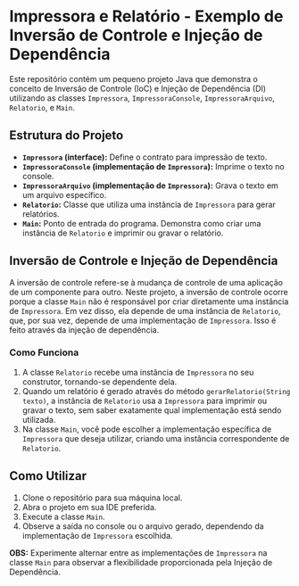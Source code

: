 # Impressora e Relatório - Exemplo de Inversão de Controle e Injeção de Dependência

Este repositório contém um pequeno projeto Java que demonstra o conceito de Inversão de Controle (IoC) e Injeção de Dependência (DI) utilizando as classes `Impressora`, `ImpressoraConsole`, `ImpressoraArquivo`, `Relatorio`, e `Main`.

## Estrutura do Projeto

- **`Impressora` (interface):** Define o contrato para impressão de texto.
- **`ImpressoraConsole` (implementação de `Impressora`):** Imprime o texto no console.
- **`ImpressoraArquivo` (implementação de `Impressora`):** Grava o texto em um arquivo específico.
- **`Relatorio`:** Classe que utiliza uma instância de `Impressora` para gerar relatórios.
- **`Main`:** Ponto de entrada do programa. Demonstra como criar uma instância de `Relatorio` e imprimir ou gravar o relatório.

## Inversão de Controle e Injeção de Dependência

A inversão de controle refere-se à mudança de controle de uma aplicação de um componente para outro. Neste projeto, a inversão de controle ocorre porque a classe `Main` não é responsável por criar diretamente uma instância de `Impressora`. Em vez disso, ela depende de uma instância de `Relatorio`, que, por sua vez, depende de uma implementação de `Impressora`. Isso é feito através da injeção de dependência.

### Como Funciona

1. A classe `Relatorio` recebe uma instância de `Impressora` no seu construtor, tornando-se dependente dela.
2. Quando um relatório é gerado através do método `gerarRelatorio(String texto)`, a instância de `Relatorio` usa a `Impressora` para imprimir ou gravar o texto, sem saber exatamente qual implementação está sendo utilizada.
3. Na classe `Main`, você pode escolher a implementação específica de `Impressora` que deseja utilizar, criando uma instância correspondente de `Relatorio`.

## Como Utilizar

1. Clone o repositório para sua máquina local.
2. Abra o projeto em sua IDE preferida.
3. Execute a classe `Main`.
4. Observe a saída no console ou o arquivo gerado, dependendo da implementação de `Impressora` escolhida.

**OBS:** Experimente alternar entre as implementações de `Impressora` na classe `Main` para observar a flexibilidade proporcionada pela Injeção de Dependência.
